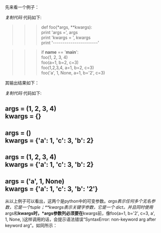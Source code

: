 先来看一个例子：  

_复制代码_ 代码如下:

  
>>> def foo(*args, **kwargs):  
print 'args =', args  
print 'kwargs = ', kwargs  
print '-----------------------'

  
>>> if __name__ == '__main__':  
foo(1, 2, 3, 4)  
foo(a=1, b=2, c=3)  
foo(1,2,3,4, a=1, b=2, c=3)  
foo('a', 1, None, a=1, b='2', c=3)  

  
其输出结果如下：  

_复制代码_ 代码如下:

  
args = (1, 2, 3, 4)  
kwargs = {}  
-----------------------   
args = ()  
kwargs = {'a': 1, 'c': 3, 'b': 2}  
-----------------------   
args = (1, 2, 3, 4)  
kwargs = {'a': 1, 'c': 3, 'b': 2}  
-----------------------   
args = ('a', 1, None)  
kwargs = {'a': 1, 'c': 3, 'b': '2'}  
-----------------------   

  
从以上例子可以看出，这两个是python中的可变参数。*args表示任何多个无名参数，它是一个tuple；**kwargs表示关键字参数，它是一个
dict。并且同时使用*args和**kwargs时，*args参数列必须要在**kwargs前，像foo(a=1, b='2', c=3, a', 1,
None, )这样调用的话，会提示语法错误“SyntaxError: non-keyword arg after keyword arg”。如同所示：

